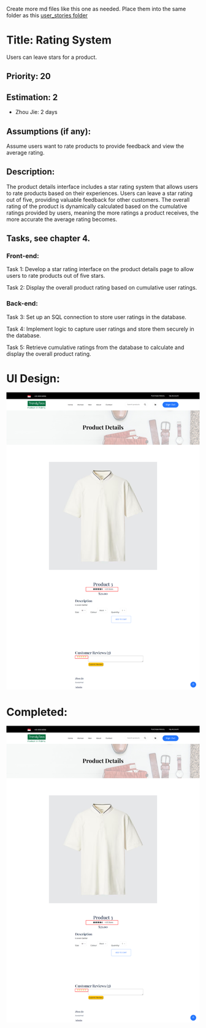 Create more md files like this one as needed. Place them into the same folder 
as this [user_stories folder](./)

# Title: Rating System

Users can leave stars for a product. 

## Priority: 20
 

## Estimation: 2
* Zhou Jie: 2 days
 

## Assumptions (if any):
Assume users want to rate products to provide feedback and view the average rating.
## Description:  
The product details interface includes a star rating system that allows users to rate products based on their experiences. Users can leave a star rating out of five, providing valuable feedback for other customers. The overall rating of the product is dynamically calculated based on the cumulative ratings provided by users, meaning the more ratings a product receives, the more accurate the average rating becomes.  


## Tasks, see chapter 4.

### Front-end:

Task 1: Develop a star rating interface on the product details page to allow users to rate products out of five stars.

Task 2: Display the overall product rating based on cumulative user ratings.

### Back-end:

Task 3: Set up an SQL connection to store user ratings in the database.

Task 4: Implement logic to capture user ratings and store them securely in the database.

Task 5: Retrieve cumulative ratings from the database to calculate and display the overall product rating.




# UI Design:
![alt text](pictures/ratingSystem1.png)


# Completed:
![alt text](pictures/ratingSystem1.png)
 
